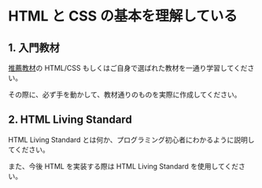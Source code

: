 # HTML と CSS の基本を理解している

## 1. 入門教材

[推薦教材](/RESOURCES.md)の HTML/CSS もしくはご自身で選ばれた教材を一通り学習してください。

その際に、必ず手を動かして、教材通りのものを実際に作成してください。

## 2. HTML Living Standard

HTML Living Standard とは何か、プログラミング初心者にわかるように説明してください。

また、今後 HTML を実装する際は HTML Living Standard を使用してください。